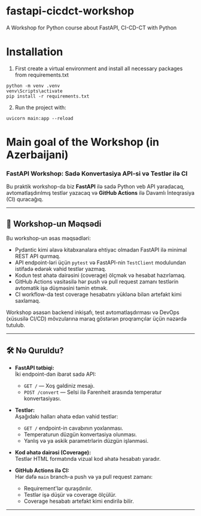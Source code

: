 # fastapi-cicdct-workshop
A Workshop for Python course about FastAPI, CI-CD-CT with Python

# Installation
1. First create a virtual environment and install all necessary packages from requirements.txt
```
python -m venv .venv
venv\Scripts\activate
pip install -r requirements.txt
```
2. Run the project with:
```
uvicorn main:app --reload
```

# Main goal of the Workshop (in Azerbaijani)
### FastAPI Workshop: Sadə Konvertasiya API-si və Testlər ilə CI

Bu praktik workshop-da biz **FastAPI** ilə sadə Python veb API yaradacaq, avtomatlaşdırılmış testlər yazacaq və **GitHub Actions** ilə Davamlı İnteqrasiya (CI) quracağıq.

---

## 🎯 Workshop-un Məqsədi

Bu workshop-un əsas məqsədləri:

- Pydantic kimi əlavə kitabxanalara ehtiyac olmadan FastAPI ilə minimal REST API qurmaq.
- API endpoint-ləri üçün `pytest` və FastAPI-nin `TestClient` modulundan istifadə edərək vahid testlər yazmaq.
- Kodun test əhatə dairəsini (coverage) ölçmək və hesabat hazırlamaq.
- GitHub Actions vasitəsilə hər push və pull request zamanı testlərin avtomatik işə düşməsini təmin etmək.
- CI workflow-da test coverage hesabatını yüklənə bilən artefakt kimi saxlamaq.

Workshop əsasən backend inkişafı, test avtomatlaşdırması və DevOps (xüsusilə CI/CD) mövzularına maraq göstərən proqramçılar üçün nəzərdə tutulub.

---

## 🛠 Nə Quruldu?

- **FastAPI tətbiqi:**  
  İki endpoint-dən ibarət sadə API:
  - `GET /` — Xoş gəldiniz mesajı.
  - `POST /convert` — Selsi ilə Farenheit arasında temperatur konvertasiyası.

- **Testlər:**  
  Aşağıdakı halları əhatə edən vahid testlər:
  - `GET /` endpoint-in cavabının yoxlanması.
  - Temperaturun düzgün konvertasiya olunması.
  - Yanlış və ya əskik parametrlərin düzgün işlənməsi.

- **Kod əhatə dairəsi (Coverage):**  
  Testlər HTML formatında vizual kod əhatə hesabatı yaradır.

- **GitHub Actions ilə CI:**  
  Hər dəfə `main` branch-a push və ya pull request zamanı:
  - Requirement'lər quraşdırılır.
  - Testlər işə düşür və coverage ölçülür.
  - Coverage hesabatı artefakt kimi endirilə bilir.

---
